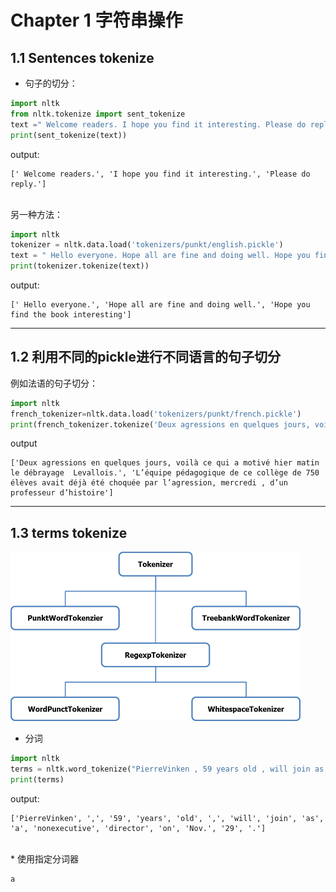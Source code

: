 # Chapter 1 字符串操作

## 1.1 Sentences tokenize
- 句子的切分：

```python
import nltk
from nltk.tokenize import sent_tokenize
text =" Welcome readers. I hope you find it interesting. Please do reply."
print(sent_tokenize(text))
```

output:
```
[' Welcome readers.', 'I hope you find it interesting.', 'Please do reply.']
```
<br>
 另一种方法：

```python
import nltk
tokenizer = nltk.data.load('tokenizers/punkt/english.pickle')
text = " Hello everyone. Hope all are fine and doing well. Hope you find the book interesting"
print(tokenizer.tokenize(text))
```
output:
```
[' Hello everyone.', 'Hope all are fine and doing well.', 'Hope you find the book interesting']
```
---
## 1.2 利用不同的pickle进行不同语言的句子切分
例如法语的句子切分：
```python
import nltk
french_tokenizer=nltk.data.load('tokenizers/punkt/french.pickle')
print(french_tokenizer.tokenize('Deux agressions en quelques jours, voilà ce qui a motivé hier matin le débrayage  Levallois. L’équipe pédagogique de ce collège de 750 élèves avait déjà été choquée par l’agression, mercredi , d’un professeur d’histoire'))
```
output
```
['Deux agressions en quelques jours, voilà ce qui a motivé hier matin le débrayage  Levallois.', 'L’équipe pédagogique de ce collège de 750 élèves avait déjà été choquée par l’agression, mercredi , d’un professeur d’histoire']
```
---
## 1.3 terms tokenize
![tokenize](media/tokenizer.png)


* 分词

```python
import nltk
terms = nltk.word_tokenize("PierreVinken , 59 years old , will join as a nonexecutive director on Nov. 29 .")
print(terms)
```
output:
```
['PierreVinken', ',', '59', 'years', 'old', ',', 'will', 'join', 'as', 'a', 'nonexecutive', 'director', 'on', 'Nov.', '29', '.']
```

<br>
* 使用指定分词器

```python
a
```
